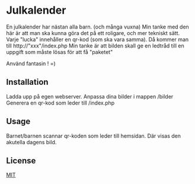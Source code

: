 # Julkalender

En julkalender har nästan alla barn. (och många vuxna)
Min tanke med den här är att man ska kunna göra det på ett roligare, och mer tekniskt sätt.
Varje "lucka" innehåller en qr-kod (som ska vara samma). Då kommer man till http://"xxx"/index.php
Min tanke är att bilden skall ge en ledtråd till en uppgift som måste lösas för att få "paketet"

Använd fantasin ! =)


## Installation

Ladda upp på egen webserver.
Anpassa dina bilder i mappen /bilder <br>
Generera en qr-kod som leder till /index.php

## Usage

Barnet/barnen scannar qr-koden som leder till hemsidan. Där visas den akutella dagens bild.


## License
[MIT](https://choosealicense.com/licenses/mit/)
